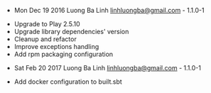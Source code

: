 * Mon Dec 19 2016 Luong Ba Linh <linhluongba@gmail.com> - 1.1.0-1
- Upgrade to Play 2.5.10
- Upgrade library dependencies' version
- Cleanup and refactor
- Improve exceptions handling
- Add rpm packaging configuration
* Sat Feb 20 2017 Luong Ba Linh <linhluongba@gmail.com> - 1.1.0-1
- Add docker configuration to built.sbt